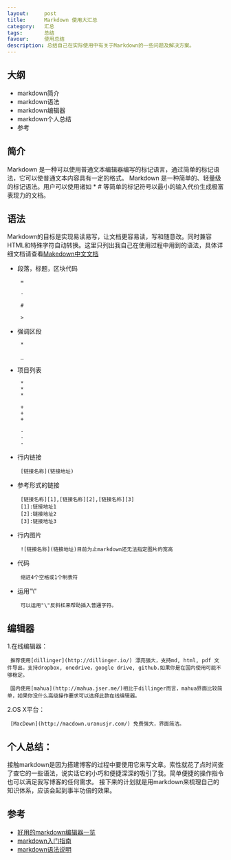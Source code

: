 ```yaml
---
layout:     post
title:      Markdown 使用大汇总
category:   汇总
tags:       总结
favour:     使用总结
description: 总结自己在实际使用中有关于Markdown的一些问题及解决方案。
---
```



## 大纲

* markdown简介
* markdown语法
* markdown编辑器
* markdown个人总结
* 参考

## 简介

Markdown 是一种可以使用普通文本编辑器编写的标记语言，通过简单的标记语法，它可以使普通文本内容具有一定的格式。
Markdown 是一种简单的、轻量级的标记语法。用户可以使用诸如 \* \# 等简单的标记符号以最小的输入代价生成极富表现力的文档。

## 语法
Markdown的目标是实现易读易写，让文档更容易读，写和随意改。同时兼容HTML和特殊字符自动转换。这里只列出我自己在使用过程中用到的语法，具体详细文档请查看[Makedown中文文档](http://www.appinn.com/markdown/)

* 段落，标题，区块代码

       =

       -

       #

       >

* 强调区段

       *

       _

* 项目列表

       *
       *
       *

       +
       +
       +

       -
       -
       -

* 行内链接

       [链接名称](链接地址)

* 参考形式的链接

       [链接名称][1],[链接名称][2],[链接名称][3]
       [1]:链接地址1
       [2]:链接地址2
       [3]:链接地址3

* 行内图片

       ![链接名称](链接地址)目前为止markdown还无法指定图片的宽高

* 代码

       缩进4个空格或1个制表符

* 运用"\\"

       可以运用"\"反斜杠来帮助插入普通字符。

## 编辑器
   1.在线编辑器：

     推荐使用[dillinger](http://dillinger.io/) 漂亮强大，支持md, html, pdf 文件导出。支持dropbox, onedrive，google drive, github.如果你是在国内使用可能不够稳定。

     国内使用[mahua](http://mahua.jser.me/)相比于dillinger而言，mahua界面比较简单，如果你没什么高级操作要求可以选择此款在线编辑器。

   2.OS X平台：

     [MacDown](http://macdown.uranusjr.com/) 免费强大，界面简洁。

## 个人总结：
   接触markdown是因为搭建博客的过程中要使用它来写文章。索性就花了点时间查了查它的一些语法，说实话它的小巧和便捷深深的吸引了我。简单便捷的操作指令也可以满足我写博客的任何需求。
   接下来的计划就是用markdown来梳理自己的知识体系，应该会起到事半功倍的效果。
## 参考

* [好用的markdown编辑器一览](http://www.williamlong.info/archives/4319.html)
* [markdown入门指南](http://www.williamlong.info/archives/4319.html)
* [markdown语法说明](http://www.appinn.com/markdown/)








